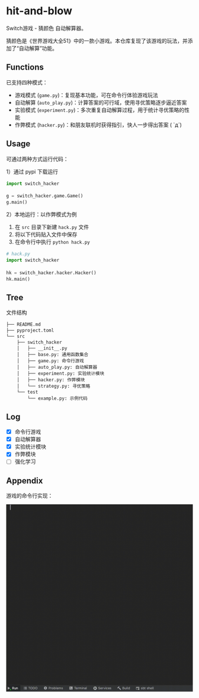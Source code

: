 # hit-and-blow

<!-- *Hit and Blow* is a game of Clubhouse Games: 51 Worldwide Classics. -->
Switch游戏 - 猜颜色 自动解算器。

猜颜色是《世界游戏大全51》中的一款小游戏。本仓库复现了该游戏的玩法，并添加了“自动解算”功能。

## Functions

已支持四种模式：

- 游戏模式 (`game.py`)：复现基本功能，可在命令行体验游戏玩法
- 自动解算 (`auto_play.py`)：计算答案的可行域，使用寻优策略逐步逼近答案
- 实验模式 (`experiment.py`)：多次重复自动解算过程，用于统计寻优策略的性能
- 作弊模式 (`hacker.py`)：和朋友联机时获得指引，快人一步得出答案 ( `д´)

## Usage

可通过两种方式运行代码：

1）通过 pypi 下载运行

```python
import switch_hacker

g = switch_hacker.game.Game()
g.main()
```

2）本地运行：以作弊模式为例

1. 在 `src` 目录下新建 `hack.py` 文件
2. 将以下代码贴入文件中保存
3. 在命令行中执行 `python hack.py`

```python
# hack.py
import switch_hacker

hk = switch_hacker.hacker.Hacker()
hk.main()
```

## Tree

文件结构

```
├── README.md
├── pyproject.toml
└── src
    ├── switch_hacker
    │   ├── __init__.py
    │   ├── base.py: 通用函数集合
    │   ├── game.py: 命令行游戏
    │   ├── auto_play.py: 自动解算器
    │   ├── experiment.py: 实验统计模块
    │   ├── hacker.py: 作弊模块
    │   └── strategy.py: 寻优策略
    └── test
        └── example.py: 示例代码
```

## Log

- [x] 命令行游戏
- [x] 自动解算器
- [x] 实验统计模块
- [x] 作弊模块
- [ ] 强化学习

## Appendix

游戏的命令行实现：

![游戏的命令行实现.gif](./img/demo.gif)

